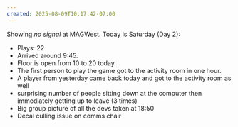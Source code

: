 ```yaml
---
created: 2025-08-09T10:17:42-07:00
---
```


Showing _no signal_ at MAGWest. Today is Saturday (Day 2):
- Plays: 22
- Arrived around 9:45.
- Floor is open from 10 to 20 today.
- The first person to play the game got to the activity room in one hour.
- A player from yesterday came back today and got to the activity room as well
- surprising number of people sitting down at the computer then immediately getting up to leave (3 times)
- Big group picture of all the devs taken at 18:50
- Decal culling issue on comms chair
